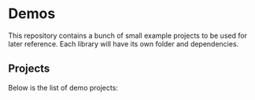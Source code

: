 # Demos
This repository contains a bunch of small example projects to be used for later reference.
Each library will have its own folder and dependencies.

## Projects
Below is the list of demo projects:


